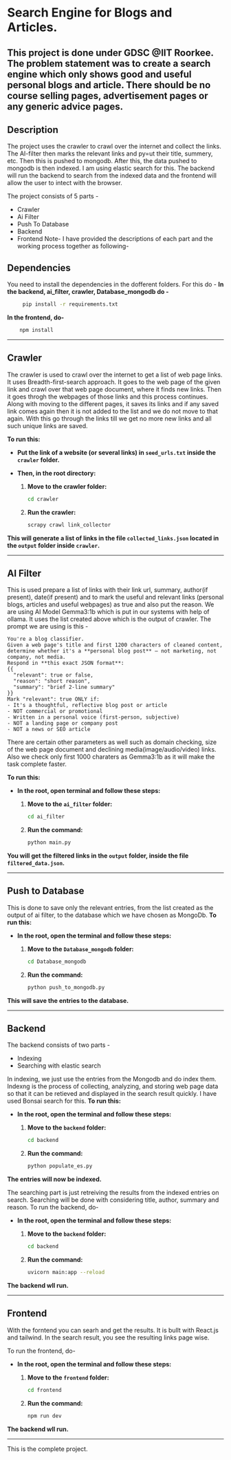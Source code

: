 ﻿# Search Engine for Blogs and Articles.
This project is done under GDSC @IIT Roorkee. The problem statement was to create a search engine which only shows good and useful personal blogs and article. There should be no course selling pages, advertisement pages or any generic advice pages. 
---
## Description
The project uses the crawler to crawl over the internet and collect the links. The AI-filter then marks the relevant links and py=ut their title, summery, etc. Then this is pushed to mongodb. After this, the data pushed to mongodb is then indexed. I am using elastic search for this. The backend will run the backend to search from the indexed data and the frontend will allow the user to intect with the browser.

The project consists of 5 parts -
- Crawler
- Ai Filter
- Push To Database
- Backend
- Frontend
Note- I have provided the descriptions of each part and the working process together as following-

## Dependencies
You need to install the dependencies in the dofferent folders. For this do -
**In the backend, ai_filter, crawler, Database_mongodb do -**
```bash
     pip install -r requirements.txt
```
**In the frontend, do-**
```bash
    npm install
```

---
## Crawler
The crawler is used to crawl over the internet to get a list of web page links. It uses Breadth-first-search approach. It goes to the web page of the given link and crawl over that web page document, where it finds new links. Then it goes throgh the webpages of those links and this process continues. Along with moving to the different pages, it saves its links and if any saved link comes again then it is not added to the list and we do not move to that again. With this go through the links till we get no more new links and all such unique links are saved.  

**To run this:**

- **Put the link of a website (or several links) in `seed_urls.txt` inside the `crawler` folder.**

- **Then, in the root directory:**

  1. **Move to the crawler folder:**
     ```bash
     cd crawler
     ```

  2. **Run the crawler:**
     ```bash
     scrapy crawl link_collector
     ```

**This will generate a list of links in the file `collected_links.json` located in the `output` folder inside `crawler`.**

---
## AI Filter
This is used prepare a list of links with their link url, summary, author(if present), date(if present) and to mark the useful and relevant links (personal blogs, articles and useful webpages) as true and also put the reason. We are using AI Model Gemma3:1b which is put in our systems with help of ollama. It uses the list created above which is the output of crawler. The prompt we are using is this -
```
You're a blog classifier.
Given a web page's title and first 1200 characters of cleaned content, determine whether it's a **personal blog post** — not marketing, not company, not media.
Respond in **this exact JSON format**:
{{
  "relevant": true or false,
  "reason": "short reason",
  "summary": "brief 2-line summary"
}}
Mark "relevant": true ONLY if:
- It's a thoughtful, reflective blog post or article
- NOT commercial or promotional
- Written in a personal voice (first-person, subjective)
- NOT a landing page or company post
- NOT a news or SEO article
```
There are certain other parameters as well such as domain checking, size of the web page document and declining media(image/audio/video) links. Also we check only first 1000 charaters as Gemma3:1b as it will make the task complete faster.

**To run this:**

- **In the root, open terminal and follow these steps:**

  1. **Move to the `ai_filter` folder:**

     ```bash
     cd ai_filter
     ```

  2. **Run the command:**

     ```bash
     python main.py
     ```

**You will get the filtered links in the `output` folder, inside the file `filtered_data.json`.**

---
## Push to Database
This is done to save only the relevant entries, from the list created as the output of ai filter, to the database which we have chosen as MongoDb.
**To run this:**

- **In the root, open the terminal and follow these steps:**

  1. **Move to the `Database_mongodb` folder:**

     ```bash
     cd Database_mongodb
     ```

  2. **Run the command:**

     ```bash
     python push_to_mongodb.py
     ```

**This will save the entries to the database.**

---
## Backend
The backend consists of two parts -
- Indexing
- Searching with elastic search

In indexing, we just use the entries from the Mongodb and do index them. Indexng is the process of collecting, analyzing, and storing web page data so that it can be retieved and displayed in the search result quickly. I have used Bonsai search for this.
**To run this:**

- **In the root, open the terminal and follow these steps:**

  1. **Move to the `backend` folder:**

     ```bash
     cd backend
     ```

  2. **Run the command:**

     ```bash
     python populate_es.py
     ```

**The entries will now be indexed.**

The searching part is just retreiving the results from the indexed entries on search. Searching will be done with considering title, author, summary and reason. To run the backend, do-

- **In the root, open the terminal and follow these steps:**

  1. **Move to the `backend` folder:**

     ```bash
     cd backend
     ```

  2. **Run the command:**

     ```bash
     uvicorn main:app --reload
     ```

**The backend wll run.**

---

## Frontend

With the forntend you can searh and get the results. It is bullt with React.js and tailwind. In the search result, you see the resulting links page wise.

To run the frontend, do-

- **In the root, open the terminal and follow these steps:**

  1. **Move to the `frontend` folder:**

     ```bash
     cd frontend
     ```

  2. **Run the command:**

     ```bash
     npm run dev
     ```

**The backend wll run.**

---

This is the complete project.

